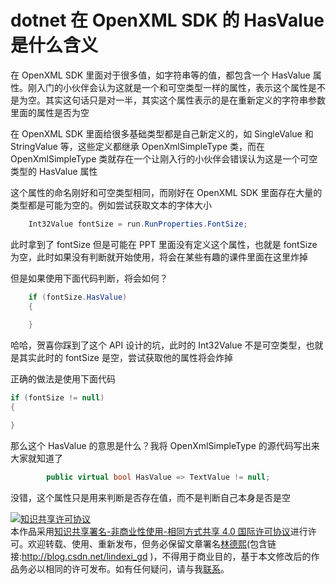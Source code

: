 # dotnet 在 OpenXML SDK 的 HasValue 是什么含义

在 OpenXML SDK 里面对于很多值，如字符串等的值，都包含一个 HasValue 属性。刚入门的小伙伴会认为这就是一个和可空类型一样的属性，表示这个属性是不是为空。其实这句话只是对一半，其实这个属性表示的是在重新定义的字符串参数里面的属性是否为空

<!--more-->
<!-- 发布 -->

在 OpenXML SDK 里面给很多基础类型都是自己新定义的，如 SingleValue 和 StringValue 等，这些定义都继承 OpenXmlSimpleType 类，而在 OpenXmlSimpleType 类就存在一个让刚入行的小伙伴会错误认为这是一个可空类型的 HasValue 属性

这个属性的命名刚好和可空类型相同，而刚好在 OpenXML SDK 里面存在大量的类型都是可能为空的。例如尝试获取文本的字体大小

```csharp
    Int32Value fontSize = run.RunProperties.FontSize;
```

此时拿到了 fontSize 但是可能在 PPT 里面没有定义这个属性，也就是 fontSize 为空，此时如果没有判断就开始使用，将会在某些有趣的课件里面在这里炸掉

但是如果使用下面代码判断，将会如何？

```csharp
    if (fontSize.HasValue)
    {
                
    }
```

哈哈，贺喜你踩到了这个 API 设计的坑，此时的 Int32Value 不是可空类型，也就是其实此时的 fontSize 是空，尝试获取他的属性将会炸掉

正确的做法是使用下面代码

```csharp
if (fontSize != null)
{

}
```

那么这个 HasValue 的意思是什么？我将 OpenXmlSimpleType 的源代码写出来大家就知道了

```csharp
        public virtual bool HasValue => TextValue != null;
```

没错，这个属性只是用来判断是否存在值，而不是判断自己本身是否是空

<a rel="license" href="http://creativecommons.org/licenses/by-nc-sa/4.0/"><img alt="知识共享许可协议" style="border-width:0" src="https://licensebuttons.net/l/by-nc-sa/4.0/88x31.png" /></a><br />本作品采用<a rel="license" href="http://creativecommons.org/licenses/by-nc-sa/4.0/">知识共享署名-非商业性使用-相同方式共享 4.0 国际许可协议</a>进行许可。欢迎转载、使用、重新发布，但务必保留文章署名[林德熙](http://blog.csdn.net/lindexi_gd)(包含链接:http://blog.csdn.net/lindexi_gd )，不得用于商业目的，基于本文修改后的作品务必以相同的许可发布。如有任何疑问，请与我[联系](mailto:lindexi_gd@163.com)。
